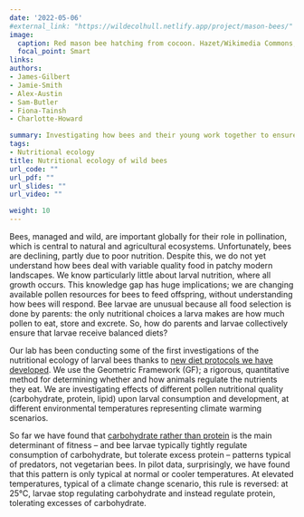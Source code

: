 ```yaml
---
date: '2022-05-06'
#external_link: "https://wildecolhull.netlify.app/project/mason-bees/"
image:
  caption: Red mason bee hatching from cocoon. Hazet/Wikimedia Commons, CC BY-SA 
  focal_point: Smart
links:
authors: 
- James-Gilbert
- Jamie-Smith
- Alex-Austin
- Sam-Butler
- Fiona-Tainsh
- Charlotte-Howard

summary: Investigating how bees and their young work together to ensure young get a balanced diet in changing environments - and how this affects their pollination services 
tags:
- Nutritional ecology
title: Nutritional ecology of wild bees
url_code: ""
url_pdf: ""
url_slides: ""
url_video: ""

weight: 10
---
```


Bees, managed and wild, are important globally for their role in pollination, which is central to natural and agricultural ecosystems. Unfortunately, bees are declining, partly due to poor nutrition. Despite this, we do not yet understand how bees deal with variable quality food in patchy modern landscapes. We know particularly little about larval nutrition, where all growth occurs. This knowledge gap has huge implications; we are changing available pollen resources for bees to feed offspring, without understanding how bees will respond. Bee larvae are unusual because all food selection is done by parents: the only nutritional choices a larva makes are how much pollen to eat, store and excrete. So, how do parents and larvae collectively ensure that larvae receive balanced diets?

Our lab has been conducting some of the first investigations of the nutritional ecology of larval bees thanks to [new diet protocols we have developed](http://localhost:4321/publication/2021-apidologie-sporopollenin/). We use the Geometric Framework (GF); a rigorous, quantitative method for determining whether and how animals regulate the nutrients they eat. We are investigating effects of different pollen nutritional quality (carbohydrate, protein, lipid) upon larval consumption and development, at different environmental temperatures representing climate warming scenarios.

So far we have found that [carbohydrate rather than protein](http://localhost:4321/publication/2021-funct-ecol-solitary-bee-larvae/) is the main determinant of fitness – and bee larvae typically tightly regulate consumption of carbohydrate, but tolerate excess protein – patterns typical of predators, not vegetarian bees. In pilot data, surprisingly, we have found that this pattern is only typical at normal or cooler temperatures. At elevated temperatures, typical of a climate change scenario, this rule is reversed: at 25°C, larvae stop regulating carbohydrate and instead regulate protein, tolerating excesses of carbohydrate.


